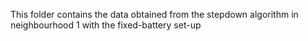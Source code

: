 This folder contains the data obtained from the stepdown algorithm in neighbourhood 1 with the fixed-battery set-up
